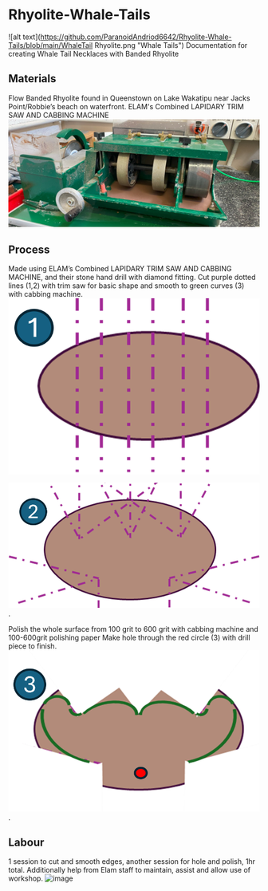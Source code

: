# Rhyolite-Whale-Tails
![alt text](https://github.com/ParanoidAndriod6642/Rhyolite-Whale-Tails/blob/main/WhaleTail Rhyolite.png "Whale Tails")
Documentation for creating Whale Tail Necklaces with Banded Rhyolite
## Materials
Flow Banded Rhyolite found in Queenstown on Lake Wakatipu near Jacks Point/Robbie’s beach on waterfront.
ELAM's Combined LAPIDARY TRIM SAW AND CABBING MACHINE
![alt text](https://github.com/ParanoidAndriod6642/Rhyolite-Whale-Tails/blob/main/Machine1.png "Machine Picture")
## Process
Made using ELAM’s Combined LAPIDARY TRIM SAW AND CABBING MACHINE, and their stone hand drill with diamond fitting.
Cut purple dotted lines (1,2) with trim saw for basic shape and smooth to green curves (3) with cabbing machine.
![alt text](https://github.com/ParanoidAndriod6642/Rhyolite-Whale-Tails/blob/main/WhaleTail1.png "Whale Tail Diagram 1")

![alt text](https://github.com/ParanoidAndriod6642/Rhyolite-Whale-Tails/blob/main/WhaleTail2.png "Whale Tail Diagram 2").

Polish the whole surface from 100 grit to 600 grit with cabbing machine and 100-600grit polishing paper
Make hole through the red circle (3) with drill piece to finish.
![alt text](https://github.com/ParanoidAndriod6642/Rhyolite-Whale-Tails/blob/main/WhaleTail3.png "Whale Tail Diagram 3").
## Labour
1 session to cut and smooth edges, another session for hole and polish, 1hr total.
Additionally help from Elam staff to maintain, assist and allow use of workshop.
![image](https://github.com/user-attachments/assets/3124fb05-2c5d-4edd-bdef-e74a596e9592)
